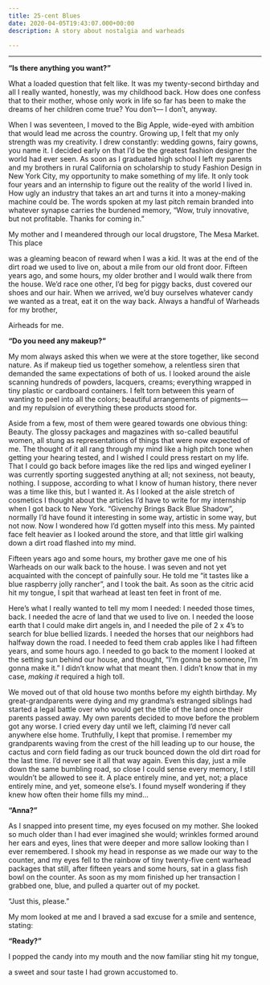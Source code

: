 ```yaml
---
title: 25-cent Blues
date: 2020-04-05T19:43:07.000+00:00
description: A story about nostalgia and warheads

---
```

***

**“Is there anything you want?”**

What a loaded question that felt like. It was my twenty-second birthday and all I really wanted, honestly, was my childhood back. How does one confess that to their mother, whose only work in life so far has been to make the dreams of her children come true? You don’t— I don’t, anyway. 

When I was seventeen, I moved to the Big Apple, wide-eyed with ambition that would lead me across the country. Growing up, I felt that my only strength was my creativity. I drew constantly: wedding gowns, fairy gowns, you name it. I decided early on that I’d be the greatest fashion designer the world had ever seen. As soon as I graduated high school I left my parents and my brothers in rural California on scholarship to study Fashion Design in New York City, my opportunity to make something of my life. It only took four years and an internship to figure out the reality of the world I lived in. How ugly an industry that takes an art and turns it into a money-making machine could be. The words spoken at my last pitch remain branded into whatever synapse carries the burdened memory, “Wow, truly innovative, but not profitable. Thanks for coming in.”

My mother and I meandered through our local drugstore, The Mesa Market. This place

was a gleaming beacon of reward when I was a kid. It was at the end of the dirt road we used to live on, about a mile from our old front door. Fifteen years ago, and some hours, my older brother and I would walk there from the house. We’d race one other, I’d beg for piggy backs, dust covered our shoes and our hair. When we arrived, we’d buy ourselves whatever candy we wanted as a treat, eat it on the way back. Always a handful of Warheads for my brother,

Airheads for me.

**“Do you need any makeup?”**

My mom always asked this when we were at the store together, like second nature. As if makeup tied us together somehow, a relentless siren that demanded the same expectations of both of us. I looked around the aisle scanning hundreds of powders, lacquers, creams; everything wrapped in tiny plastic or cardboard containers. I felt torn between this yearn of wanting to peel into all the colors; beautiful arrangements of pigments— and my repulsion of everything these products stood for.

Aside from a few, most of them were geared towards one obvious thing: Beauty. The glossy packages and magazines with so-called beautiful women, all stung as representations of things that were now expected of me. The thought of it all rang through my mind like a high pitch tone when getting your hearing tested, and I wished I could press restart on my life. That I could go back before images like the red lips and winged eyeliner I was currently sporting suggested anything at all; not sexiness, not beauty, nothing. I suppose, according to what I know of human history, there never was a time like this, but I wanted it. As I looked at the aisle stretch of cosmetics I thought about the articles I’d have to write for my internship when I got back to New York. “​Givenchy Brings Back Blue Shadow​”, normally I’d have found it interesting in some way, artistic in some way, but not now. Now I wondered how I’d gotten myself into this mess. My painted face felt heavier as I looked around the store, and that little girl walking down a dirt road flashed into my mind.

Fifteen years ago and some hours, my brother gave me one of his Warheads on our walk back to the house. I was seven and not yet acquainted with the concept of painfully sour. He told me “it tastes like a blue raspberry jolly rancher”, and I took the bait. As soon as the citric acid hit my tongue, I spit that warhead at least ten feet in front of me.

Here’s what I really wanted to tell my mom I needed: I needed those times, back. I needed the acre of land that we used to live on. I needed the loose earth that I could make dirt angels in, and I needed the pile of 2 x 4’s to search for blue bellied lizards. I needed the horses that our neighbors had halfway down the road. I needed to feed them crab apples like I had fifteen years, and some hours ago. I needed to go back to the moment I looked at the setting sun behind our house, and thought, “I’m gonna be someone, I’m gonna make it.” I didn’t know what that meant then. I didn’t know that in my case, _​making it​_ required a high toll.

We moved out of that old house two months before my eighth birthday. My great-grandparents were dying and my grandma’s estranged siblings had started a legal battle over who would get the title of the land once their parents passed away. My own parents decided to move before the problem got any worse. I cried every day until we left, claiming I’d never call anywhere else home. Truthfully, I kept that promise. I remember my grandparents waving from the crest of the hill leading up to our house, the cactus and corn field fading as our truck bounced down the old dirt road for the last time. I’d never see it all that way again. Even this day, just a mile down the same bumbling road, so close I could sense every memory, I still wouldn’t be allowed to see it. A place entirely mine, and yet, not; a place entirely mine, and yet, someone else’s. I found myself wondering if they knew how often their home fills my mind...

**“Anna?”**

As I snapped into present time, my eyes focused on my mother. She looked so much older than I had ever imagined she would; wrinkles formed around her ears and eyes, lines that were deeper and more sallow looking than I ever remembered. I shook my head in response as we made our way to the counter, and my eyes fell to the rainbow of tiny twenty-five cent warhead packages that still, after fifteen years and some hours, sat in a glass fish bowl on the counter. As soon as my mom finished up her transaction I grabbed one, blue, and pulled a quarter out of my pocket.

“Just this, please.”

My mom looked at me and I braved a sad excuse for a smile and sentence, stating:

**“Ready?”**

I popped the candy into my mouth and the now familiar sting hit my tongue,

a sweet and sour taste I had grown accustomed to.